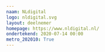 ```yaml
---
naam: NLdigital
logo: nldigital.svg
layout: deelnemer
homepage: https://www.nldigital.nl/
ondertekend: 2020-07-14 00:00
metro_202010: True
---
```

